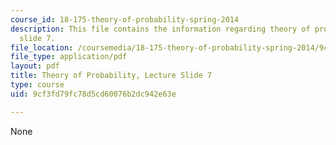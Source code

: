 ```yaml
---
course_id: 18-175-theory-of-probability-spring-2014
description: This file contains the information regarding theory of probability, lecture
  slide 7.
file_location: /coursemedia/18-175-theory-of-probability-spring-2014/9cf3fd79fc78d5cd60076b2dc942e63e_MIT18_175S14_Lecture7.pdf
file_type: application/pdf
layout: pdf
title: Theory of Probability, Lecture Slide 7
type: course
uid: 9cf3fd79fc78d5cd60076b2dc942e63e

---
```

None